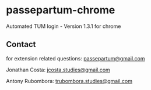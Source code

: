 # passepartum-chrome
Automated TUM login - Version 1.3.1 for chrome

## Contact
for extension related questions: passepartum@gmail.com

Jonathan Costa: jcosta.studies@gmail.com

Antony Rubombora: trubombora.studies@gmail.com
